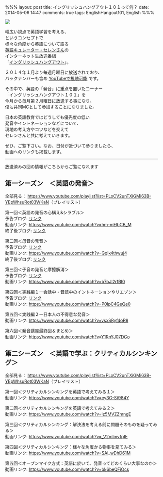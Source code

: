 %%%
layout: post
title: イングリッシュハングアウト１０１って何？
date: 2014-05-06 14:47
comments: true
tags: EnglishHangout101, English
%%%

<img src="/assets/images/common/english-hangout101-logo.jpeg" />

幅広い視点で英語学習を考える、<br />
というコンセプトで<br />
様々な角度から英語について語る<br />
[英語キュレーター・セレンさん](http://cellen.jp/)の<br />
インターネット生放送番組<br />
「[イングリッシュハングアウト](http://wailingual.jp/column/hangout.html)」。

２０１４年１月より毎週月曜日に放送されており、<br />
バックナンバーも含め [YouTubeで視聴可能](https://www.youtube.com/channel/UC5bDl45j5grWyL2QYo_XyKw) です。

その中で、英語の「発音」に重点を置いたコーナー<br />
「イングリッシュハングアウト１０１」を<br />
今月から毎月第２月曜日に放送する事になり、<br />
僕も共同MCとして参加することになりました。

日本の英語教育ではどうしても優先度の低い<br />
発音やイントネーションなどについて、<br />
現地の考え方やコツなどを交えて<br />
セレンさんと共に考えていきます。

ぜひ、ご覧下さい。なお、日付が近づいて参りましたら、<br />
動画へのリンクも掲載します。

<hr />

放送済みの回の情報がこちらからご覧になれます

第一シーズン　＜英語の発音＞
---
全部見る： <a href="https://www.youtube.com/playlist?list=PLxCV2unTXiGMi63B-YEpWhsuRot03WKaN" target="_blank">https://www.youtube.com/playlist?list=PLxCV2unTXiGMi63B-YEpWhsuRot03WKaN</a>（プレイリスト）

第一回＜英語の発音の心構え&シラブル＞<br />
予告ブログ: <a href="/2014/05/12/english-hangout-101-1/" target="_blank">リンク</a><br />
動画リンク: <a href="https://www.youtube.com/watch?v=hm-mElbCB_M" target="_blank">https://www.youtube.com/watch?v=hm-mElbCB_M</a><br />
終了後ブログ: <a href="/2014/05/12/english-hangout-101-1-postmortem/" target="_blank">リンク</a>

第二回＜母音の発音＞<br />
予告ブログ: <a href="/2014/06/08/english-hangout-101-2/" target="_blank">リンク</a><br />
動画リンク: <a href="https://www.youtube.com/watch?v=Gqlk4thwuj4" target="_blank">https://www.youtube.com/watch?v=Gqlk4thwuj4</a><br />
終了後ブログ: <a href="/2014/06/11/english-hangout-101-2-postmortem/" target="_blank">リンク</a>

第三回＜子音の発音と摩擦解消＞<br />
予告ブログ: <a href="/2014/07/14/english-hangout-101-3/" target="_blank">リンク</a><br />
動画リンク: <a href="https://www.youtube.com/watch?v=b7oJI2rfBI0" target="_blank">https://www.youtube.com/watch?v=b7oJI2rfBI0</a><br />

第四回＜実践編１ー会話中・音読中のイントネーションやリエゾン＞<br />
予告ブログ: <a href="/2014/08/11/english-hangout-101-4/" target="_blank">リンク</a><br />
動画リンク: <a href="https://www.youtube.com/watch?v=P0lpC4GeQe0" target="_blank">https://www.youtube.com/watch?v=P0lpC4GeQe0</a><br />

第五回＜実践編２ー日本人の不得意な発音＞<br />
動画リンク: <a href="https://www.youtube.com/watch?v=vsxSRyf4oR8" target="_blank">https://www.youtube.com/watch?v=vsxSRyf4oR8</a><br />

第六回＜発音講座最終回＆まとめ＞<br />
動画リンク: <a href="https://www.youtube.com/watch?v=Y1RnYJ07DGo" target="_blank">https://www.youtube.com/watch?v=Y1RnYJ07DGo</a><br />

第二シーズン　＜英語で学ぶ：クリティカルシンキング＞
---
全部見る： <a href="https://www.youtube.com/playlist?list=PLxCV2unTXiGMi63B-YEpWhsuRot03WKaN" target="_blank">https://www.youtube.com/playlist?list=PLxCV2unTXiGMi63B-YEpWhsuRot03WKaN</a>（プレイリスト）

第一回＜クリティカルシンキングを英語で考えてみる１＞<br />
動画リンク: <a href="https://www.youtube.com/watch?v=ey3G-St984Y" target="_blank">https://www.youtube.com/watch?v=ey3G-St984Y</a><br />

第二回＜クリティカルシンキングを英語で考えてみる２＞<br />
動画リンク: <a href="https://www.youtube.com/watch?v=lz5MVZZmngE" target="_blank">https://www.youtube.com/watch?v=lz5MVZZmngE</a><br />

第三回＜クリティカルシンキング：解決法を考える前に問題そのものを疑ってみる＞<br />
動画リンク: <a href="https://www.youtube.com/watch?v=_V2mImvfpIE" target="_blank">https://www.youtube.com/watch?v=_V2mImvfpIE</a><br />

第四回＜クリティカルシンキング：様々な角度から物事を見てみる＞<br />
動画リンク: <a href="https://www.youtube.com/watch?v=SAl_wDhD61M" target="_blank">https://www.youtube.com/watch?v=SAl_wDhD61M</a><br />

第五回＜オープンマイク方式：英語に於いて、発音ってどのくらい大事なのか＞<br />
動画リンク: <a href="https://www.youtube.com/watch?v=bk6beQFiOcs" target="_blank">https://www.youtube.com/watch?v=bk6beQFiOcs</a><br />